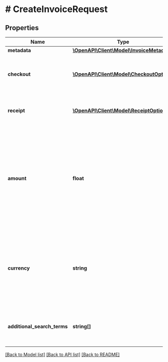 # # CreateInvoiceRequest

## Properties

Name | Type | Description | Notes
------------ | ------------- | ------------- | -------------
**metadata** | [**\OpenAPI\Client\Model\InvoiceMetadata**](InvoiceMetadata.md) |  | [optional]
**checkout** | [**\OpenAPI\Client\Model\CheckoutOptions**](CheckoutOptions.md) | Additional settings to customize the checkout flow | [optional]
**receipt** | [**\OpenAPI\Client\Model\ReceiptOptions**](ReceiptOptions.md) | Additional settings to customize the public receipt | [optional]
**amount** | **float** | The amount of the invoice. If null or unspecified, the invoice will be a top-up invoice. (ie. The invoice will consider any payment as a full payment) | [optional]
**currency** | **string** | The currency of the invoice (if null, empty or unspecified, the currency will be the store&#39;s settings default)&#39; | [optional]
**additional_search_terms** | **string[]** | Additional search term to help you find this invoice via text search | [optional]

[[Back to Model list]](../../README.md#models) [[Back to API list]](../../README.md#endpoints) [[Back to README]](../../README.md)
